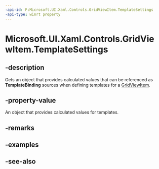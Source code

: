 ```yaml
---
-api-id: P:Microsoft.UI.Xaml.Controls.GridViewItem.TemplateSettings
-api-type: winrt property
---
```


<!-- Property syntax
public Windows.UI.Xaml.Controls.Primitives.GridViewItemTemplateSettings TemplateSettings { get; }
-->

# Microsoft.UI.Xaml.Controls.GridViewItem.TemplateSettings

## -description
Gets an object that provides calculated values that can be referenced as **TemplateBinding** sources when defining templates for a [GridViewItem](gridviewitem.md).

## -property-value
An object that provides calculated values for templates.

## -remarks

## -examples

## -see-also
